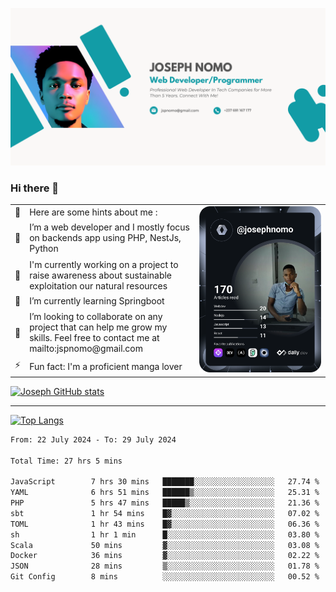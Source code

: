 ![Banner of my profile!](/Joseph_NOMO_NEW.png "Banner")

### Hi there 👋

<!--- | --  | 👋  | Here are some hints about me :                                                                                                 | <td rowspan=6><img src="/devcard.svg" width="400" alt="Joseph NOMO's Dev Card"/></td> |
| --- | --- | ------------------------------------------------------------------------------------------------------------------------------ | ------------------------------------------------------------------------------------- |
| --  | 🔭  | I’m a web developer and I mostly focus on backends app using PHP, NestJs, Python                                               |
| --  | 🦁  | I'm currently working on a project to raise awareness about sustainable exploitation our natural resources                     |
| --  | 🌱  | I’m currently learning Springboot                                                                                              |
| --  | 👯  | I’m looking to collaborate on any project that can help me grow my skills. Feel free to contact me at mailto:jspnomo@gmail.com |
| --  | ⚡  | Fun fact: I'm a proficient manga lover                                                                                         |
--->

<table>
    <tr>
        <td width="1%">👋</td>
        <td width="55%">Here are some hints about me :</td>
        <td rowspan=6 width="44%"><img src="/devcard.svg" width="400" alt="Joseph NOMO's Dev Card"/></td>
    </tr>
    <tr>
        <td>🔭</td>
        <td>I’m a web developer and I mostly focus on backends app using PHP, NestJs, Python</td>
    </tr>
    <tr>
        <td>🦁</td>
        <td>I'm currently working on a project to raise awareness about sustainable exploitation our natural resources</td>
    </tr>
    <tr>
        <td>🌱</td>
        <td>I’m currently learning Springboot</td>
    </tr>
    <tr>
        <td>👯</td>
        <td>I’m looking to collaborate on any project that can help me grow my skills. Feel free to contact me at mailto:jspnomo@gmail.com</td>
    </tr>
    <tr>
        <td>⚡</td>
        <td>Fun fact: I'm a proficient manga lover</td>
    </tr>

</table>

[![Joseph GitHub stats](https://github-readme-stats-seven-sigma-53.vercel.app/api?username=Jspascal)](https://github.com/Jspascal/github-readme-stats)

---

[![Top Langs](https://github-readme-stats-seven-sigma-53.vercel.app/api/top-langs/?username=Jspascal&layout=compact)](https://github.com/Jspascal/github-readme-stats)

<!--START_SECTION:waka-->

```txt
From: 22 July 2024 - To: 29 July 2024

Total Time: 27 hrs 5 mins

JavaScript        7 hrs 30 mins   ███████░░░░░░░░░░░░░░░░░░   27.74 %
YAML              6 hrs 51 mins   ██████▒░░░░░░░░░░░░░░░░░░   25.31 %
PHP               5 hrs 47 mins   █████▒░░░░░░░░░░░░░░░░░░░   21.36 %
sbt               1 hr 54 mins    █▓░░░░░░░░░░░░░░░░░░░░░░░   07.02 %
TOML              1 hr 43 mins    █▓░░░░░░░░░░░░░░░░░░░░░░░   06.36 %
sh                1 hr 1 min      █░░░░░░░░░░░░░░░░░░░░░░░░   03.80 %
Scala             50 mins         ▓░░░░░░░░░░░░░░░░░░░░░░░░   03.08 %
Docker            36 mins         ▓░░░░░░░░░░░░░░░░░░░░░░░░   02.22 %
JSON              28 mins         ▒░░░░░░░░░░░░░░░░░░░░░░░░   01.78 %
Git Config        8 mins          ░░░░░░░░░░░░░░░░░░░░░░░░░   00.52 %
```

<!--END_SECTION:waka-->
